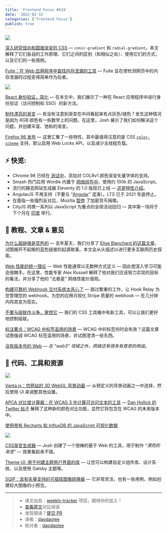 ```yaml
---
title: 'Frontend Focus #524'
date: '2022-02-15'
categories: ['Frontend Focus']
publish: true
---
```


![](https://res.cloudinary.com/cpress/image/upload/w_1280,e_sharpen:60/v1641992854/b3e9yiscwbaepolakbax.jpg)

<!--以上是预览信息，图片一张或限制百字左右，前者优先-->
<!-- more -->

[深入研究径向和圆锥渐变的 CSS](https://frontendfoc.us/link/118333/web "www.smashingmagazine.com") — `conic-gradient` 和 `radial-gradient`。本文解释了它们各自的工作原理、它们之间的区别（和相似之处）、使用它们的方式，以及它们的一些用例。

[Fuite：在 Web 应用程序中查找内存泄漏的工具](https://frontendfoc.us/link/118363/web "nolanlawson.com") — Fuite 旨在使检测网页中的内存泄漏的过程变得简单作为后者。

![](https://copm.s3.amazonaws.com/b1e915b5.png)

[React 身份验证，简化](https://frontendfoc.us/link/118335/web "userfront.com") — 在本文中，我们展示了一种在 React 应用程序中进行身份验证（访问控制和 SSO）的新方法。

[制作漂亮的渐变](https://frontendfoc.us/link/118334/web "www.joshwcomeau.com") — 有没有注意到渐变在中间看起来有点灰色/褪色？发生这种情况是因为 RGB 颜色有一些数学上的问题。在这里，Josh 展示了我们如何解决这个问题，并创建丰富、饱和的渐变。

[Firefox 96 发布](https://frontendfoc.us/link/118338/web "www.mozilla.org") — 这里汇集了一些特性，其中最值得注意的是 CSS [`color-scheme`](https://frontendfoc.us/link/118339/web) 支持，默认启用 Web Locks API，以及减少主线程负载。

## **⚡️ 快览:**

*   Chrome 98 已经在 [测试中](https://frontendfoc.us/link/118340/web)，添加对 COLRv1 颜色渐变矢量字体的支持。
*   Smash 热门应用 Wordle 内置于 [网络组件中](https://frontendfoc.us/link/118341/web)，使用约 100k 的 JavaScript。
*   流行的静态网站生成器 Eleventy 的 1.0 版现已上线 — [这是特性介绍](https://frontendfoc.us/link/118342/web)。
*   AngularJS 不再支持（不要与 “[Angular](https://frontendfoc.us/link/118343/web)” 混淆）。LTS 已于 2021 年底停止。
*   在面临一些强烈反对后，Mozilla [暂停](https://frontendfoc.us/link/118345/web) 了加密货币捐赠。
*   CityJS 将携一系列以 JavaScript 为重点的全球活动回归 — 其中第一场将于下个月在 [印度](https://frontendfoc.us/link/118346/web) 举行。

## 📙 **教程、文章 & 意见**

[为什么超链接是蓝色的](https://frontendfoc.us/link/118336/web "blog.mozilla.org") — 去年夏天，我们分享了 [Elise Blanchard 的这篇文章](https://frontendfoc.us/link/118337/web)，试图揭开不起眼的蓝色链接的起源故事。本文会从头描述以进行更多互联网历史探索。

[Web 性能的统一理论](https://frontendfoc.us/link/118347/web "calendar.perfplanet.com") — Web 性能通常以无数种方式定义 — 因此想深入学习可能会很棘手。在这里，性能专家 Alex Russell 解释了他对我们应该努力实现的目标的看法，并分享了他的 “北极星” 网络性能价值观。

[构建可靠的 Webhook 交付系统太恶心了](https://frontendfoc.us/link/118349/web "www.hookrelay.dev") — 跳过繁重的工作，让 Hook Relay 为您管理您的 webhook。为您的应用可视化 Stripe 质量的 webhook — 在几分钟内将其变为现实。

[不要与级联作斗争，掌控它](https://frontendfoc.us/link/118348/web "css-tricks.com") — 我们的 CSS 工具箱中有新工具，可以让我们更好地控制级联。

[标注要点：WCAG 中标签滥用的场景](https://frontendfoc.us/link/118350/web "www.tpgi.com") — WCAG 中的标签何时会失效？这篇文章试图强调 WCAG 标签滥用的场景，并试图澄清一些东西。

[没有版本号的 Web](https://frontendfoc.us/link/118351/web "hiddedevries.nl") — _在 “web3” 领域之外，网络还有很多有意思的用途_。

## 🔧 **代码、工具和资源**

![](https://cp-randombucket.s3.eu-west-1.amazonaws.com/ezgif.com-gif-maker.gif)

[Vanta.js：您网站的 3D WebGL 背景动画](https://frontendfoc.us/link/118358/web "www.vantajs.com") — 从预定义的背景动画之一中选择，然后使用 UI 来调整其他设置。

[APCA 对比度计算器：在 WCAG 3 中计算可访问文本的工具](https://frontendfoc.us/link/118359/web "www.myndex.com") — [Dan Hollick 的 Twitter 帖子](https://frontendfoc.us/link/118360/web) 解释了这种新的颜色对比功能，显然它将包含在 WCAG 的未来版本中。

[使用带有 Recharts 和 InfluxDB 的 JavaScript 可视化数据](https://frontendfoc.us/link/118361/web "www.influxdata.com")

![](https://res.cloudinary.com/cpress/image/upload/v1641984739/gcewtihdcen7r7vztlxo.png)

[CSS渐变生成器](https://frontendfoc.us/link/118362/web "www.joshwcomeau.com") — Josh 创建了一个很棒的基于 Web 的工具，用于制作 “_漂亮的渐变_” — 效果看起来不错。

[Theme UI: 用于创建主题用户界面的库](https://frontendfoc.us/link/118364/web "theme-ui.com") — 让您可以构建自定义组件库、设计系统、以及使用 Gatsby 主题等。

[SQIP：具有矢量支持的可插拔图像转换器](https://frontendfoc.us/link/118365/web "github.com") — 它非常灵活，也有一些用例，例如创建较大图像的小预览。

---
> * 译文出自：[weekly-tracker](https://github.com/FEDarling/weekly-tracker) 项目，期待你的加入！
> * [查看原文](https://frontendfoc.us/issues/524)对比阅读
> * 发现错误？[提交 PR](https://github.com/FEDarling/weekly-tracker/blob/main/weeklys/frontend_focus/524)
> * 译者：[daodaolee](https://github.com/daodaolee)
> * 校对者：[daodaolee](https://github.com/daodaolee)
